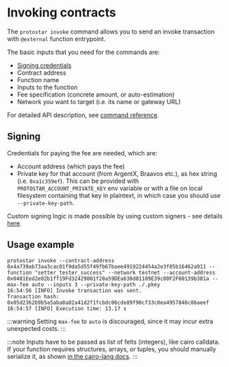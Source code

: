 # Invoking contracts

The `protostar invoke` command allows you to send an invoke transaction with `@external` function
entrypoint.

The basic inputs that you need for the commands are:
- [Signing credentials](#signing)
- Contract address
- Function name
- Inputs to the function
- Fee specification (concrete amount, or auto-estimation)
- Network you want to target (i.e. its name or gateway URL)

For detailed API description, see [command reference](../../cli-reference.md#invoke).

## Signing
Credentials for paying the fee are needed, which are: 
- Account address (which pays the fee)
- Private key for that account (from ArgentX, Braavos etc.), as hex string (i.e. `0xa1c359ef`).
  This can be provided with `PROTOSTAR_ACCOUNT_PRIVATE_KEY` env variable or with a file on local filesystem containing that key in plaintext, in which case you should use `--private-key-path`.

Custom signing logic is made possible by using custom signers - see details [here](../deploying/cli#2-using-a-custom-signer-class).

## Usage example

```shell 
protostar invoke --contract-address 0x4a739ab73aa3cac01f9da5d55f49fb67baee4919224454a2e3f85b16462a911 --function "setter_tester_success" --network testnet --account-address 0x0481Eed2e02b1ff19Fd32429801f28a59DEa630d81189E39c80F2F60139b381a --max-fee auto --inputs 3 --private-key-path ./.pkey
16:54:56 [INFO] Invoke transaction was sent.
Transaction hash: 0x05d2362b9b5a5aba8a02a41d2f1fcbdc06cde89f90cf33c0ea4957846c86aeef
16:54:57 [INFO] Execution time: 13.17 s
```
:::warning
Setting `max-fee` to `auto` is discouraged, since it may incur extra unexpected costs.
:::

:::note
Inputs have to be passed as list of felts (integers), like cairo calldata. If your function requires structures, arrays, or tuples, you should manually serialize it, as shown [in the cairo-lang docs](https://www.cairo-lang.org/docs/hello_starknet/more_features.html#array-arguments-in-calldata).
:::
